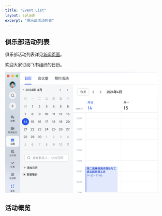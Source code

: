 ```yaml
---
title: "Event List"
layout: splash
excerpt: "俱乐部活动列表"
---
```


## 俱乐部活动列表

俱乐部活动列表详见[新闻页面]({{site.baseurl}}/news)。

欢迎大家订阅飞书组织的日历。

![calender](/assets/images/calender.png)

## 活动概览